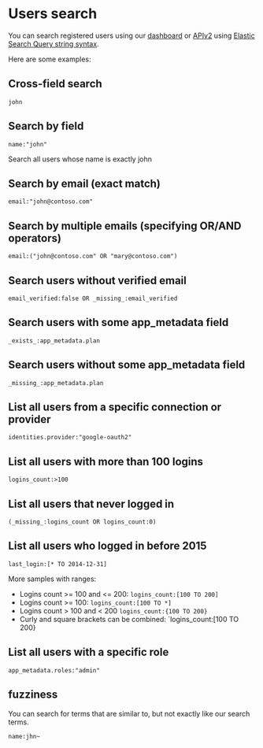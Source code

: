 # Users search

You can search registered users using our [dashboard](${uiURL}/#/users) or [APIv2](/api/v2#!/users/get_users) using [Elastic Search Query string syntax](http://www.elastic.co/guide/en/elasticsearch/reference/1.x/query-dsl-query-string-query.html#query-string-syntax).

Here are some examples:

## Cross-field search

```
john
```

## Search by field

```
name:"john"
```

Search all users whose name is exactly john

## Search by email (exact match)

```
email:"john@contoso.com"
```

## Search by multiple emails (specifying OR/AND operators)

```
email:("john@contoso.com" OR "mary@contoso.com")
```

## Search users without verified email

```
email_verified:false OR _missing_:email_verified
```

## Search users with some app_metadata field

```
_exists_:app_metadata.plan
```

## Search users without some app_metadata field

```
_missing_:app_metadata.plan
```

## List all users from a specific connection or provider


```
identities.provider:"google-oauth2"
```

## List all users with more than 100 logins

```
logins_count:>100
```

## List all users that never logged in

```
(_missing_:logins_count OR logins_count:0)
```

## List all users who logged in before 2015

```
last_login:[* TO 2014-12-31]
```

More samples with ranges:

* Logins count >= 100 and <= 200: `logins_count:[100 TO 200]`
* Logins count >= 100: `logins_count:[100 TO *]`
* Logins count > 100 and < 200 `logins_count:{100 TO 200}`
* Curly and square brackets can be combined: `logins_count:[100 TO 200}

## List all users with a specific role

```
app_metadata.roles:"admin"
```

## fuzziness
You can search for terms that are similar to, but not exactly like our search terms.

```
name:jhn~
```
